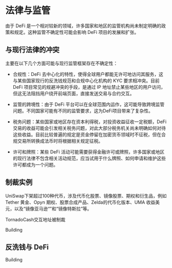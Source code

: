 # 法律与监管

由于 DeFi 是一个相对较新的领域，许多国家和地区的监管机构尚未制定明确的政策和规定。这种监管不确定性可能会影响 DeFi 项目的发展和扩张。

## 与现行法律的冲突

主要在以下几个方面可能与现行监管框架存在不确定性：

- 合规性：DeFi 去中心化的特性，使得全球用户都能无许可地访问其服务，这与某些国家现行的反洗钱规范和合规中心化机构的 KYC 要求相冲突。目前 DeFi 项目常见的规避冲突的手段，是通过 IP 地址禁止某些地区的用户访问，但这无法阻挡用户绕开前端页面，直接发送交易与合约交互。

- 监管的跨境性：由于 DeFi 平台可以在全球范围内运作，这可能导致跨境监管问题。不同国家可能有不同的监管要求，这为DeFi项目带来了复杂性。

- 税务问题：某些国家或地区存在资本利得税，对投资收益征收一定税额，DeFi 交易的收益可能会引发相关税务问题，对此大部分税务机关尚未明确如何对待这些收益。目前比较普遍的规定是资金停留在加密货币领域时不征税，但在合规交易所转换成法币时将根据相关规定征税。

- 许可和牌照：某些 DeFi 活动可能需要获得金融许可或牌照，许多国家或地区的现行法律不包含相关活动规范，应当试用于什么牌照、如何申请和维护这些许可都成为一个问题。

## 制裁实例

UniSwap下架超过100种代币，涉及代币化股票、镜像股票、期权和衍生品，例如Tether 黄金、Opyn 期权、股票合成产品、Zelda的代币化版本、UMA 收益美元，以及“镜像亚马逊“”和“镜像特斯拉”等。

TornadoCash交互地址被制裁

Building


## 反洗钱与 DeFi

Building